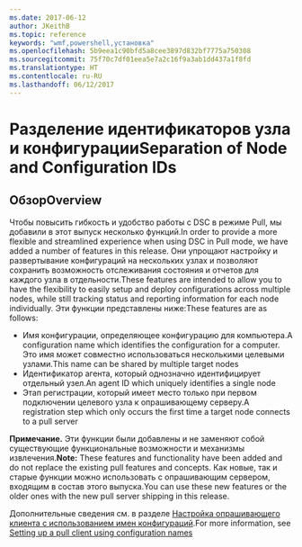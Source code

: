 ```yaml
---
ms.date: 2017-06-12
author: JKeithB
ms.topic: reference
keywords: "wmf,powershell,установка"
ms.openlocfilehash: 5b9eea1c90bfd5a8cee3897d832bf7775a750308
ms.sourcegitcommit: 75f70c7df01eea5e7a2c16f9a3ab1dd437a1f8fd
ms.translationtype: HT
ms.contentlocale: ru-RU
ms.lasthandoff: 06/12/2017
---
```

# <a name="separation-of-node-and-configuration-ids"></a><span data-ttu-id="1440e-102">Разделение идентификаторов узла и конфигурации</span><span class="sxs-lookup"><span data-stu-id="1440e-102">Separation of Node and Configuration IDs</span></span>

## <a name="overview"></a><span data-ttu-id="1440e-103">Обзор</span><span class="sxs-lookup"><span data-stu-id="1440e-103">Overview</span></span>

<span data-ttu-id="1440e-104">Чтобы повысить гибкость и удобство работы с DSC в режиме Pull, мы добавили в этот выпуск несколько функций.</span><span class="sxs-lookup"><span data-stu-id="1440e-104">In order to provide a more flexible and streamlined experience when using DSC in Pull mode, we have added a number of features in this release.</span></span> <span data-ttu-id="1440e-105">Они упрощают настройку и развертывание конфигураций на нескольких узлах и позволяют сохранить возможность отслеживания состояния и отчетов для каждого узла в отдельности.</span><span class="sxs-lookup"><span data-stu-id="1440e-105">These features are intended to allow you to have the flexibility to easily setup and deploy configurations across multiple nodes, while still tracking status and reporting information for each node individually.</span></span> <span data-ttu-id="1440e-106">Эти функции представлены ниже:</span><span class="sxs-lookup"><span data-stu-id="1440e-106">These features are as follows:</span></span>

* <span data-ttu-id="1440e-107">Имя конфигурации, определяющее конфигурацию для компьютера.</span><span class="sxs-lookup"><span data-stu-id="1440e-107">A configuration name which identifies the configuration for a computer.</span></span> <span data-ttu-id="1440e-108">Это имя может совместно использоваться несколькими целевыми узлами.</span><span class="sxs-lookup"><span data-stu-id="1440e-108">This name can be shared by multiple target nodes</span></span> 
* <span data-ttu-id="1440e-109">Идентификатор агента, который однозначно идентифицирует отдельный узел.</span><span class="sxs-lookup"><span data-stu-id="1440e-109">An agent ID which uniquely identifies a single node</span></span>
* <span data-ttu-id="1440e-110">Этап регистрации, который имеет место только при первом подключении целевого узла к опрашивающему серверу.</span><span class="sxs-lookup"><span data-stu-id="1440e-110">A registration step which only occurs the first time a target node connects to a pull server</span></span>

<span data-ttu-id="1440e-111">**Примечание.** Эти функции были добавлены и не заменяют собой существующие функциональные возможности и механизмы извлечения.</span><span class="sxs-lookup"><span data-stu-id="1440e-111">**Note:** These features and functionality have been added and do not replace the existing pull features and concepts.</span></span> <span data-ttu-id="1440e-112">Как новые, так и старые функции можно использовать с опрашивающим сервером, входящим в состав этого выпуска.</span><span class="sxs-lookup"><span data-stu-id="1440e-112">You can use these new features or the older ones with the new pull server shipping in this release.</span></span>

<span data-ttu-id="1440e-113">Дополнительные сведения см. в разделе [Настройка опрашивающего клиента с использованием имен конфигураций](https://msdn.microsoft.com/powershell/dsc/pullclientconfignames).</span><span class="sxs-lookup"><span data-stu-id="1440e-113">For more information, see [Setting up a pull client using configuration names](https://msdn.microsoft.com/powershell/dsc/pullclientconfignames)</span></span>

